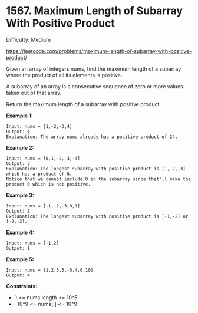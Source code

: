 # 1567. Maximum Length of Subarray With Positive Product

Difficulty: Medium

https://leetcode.com/problems/maximum-length-of-subarray-with-positive-product/

Given an array of integers nums, find the maximum length of a subarray where the product of all its elements is positive.

A subarray of an array is a consecutive sequence of zero or more values taken out of that array.

Return the maximum length of a subarray with positive product.

**Example 1:**
```
Input: nums = [1,-2,-3,4]
Output: 4
Explanation: The array nums already has a positive product of 24.
```

**Example 2:**
```
Input: nums = [0,1,-2,-3,-4]
Output: 3
Explanation: The longest subarray with positive product is [1,-2,-3] which has a product of 6.
Notice that we cannot include 0 in the subarray since that'll make the product 0 which is not positive.
```

**Example 3:**
```
Input: nums = [-1,-2,-3,0,1]
Output: 2
Explanation: The longest subarray with positive product is [-1,-2] or [-2,-3].
```

**Example 4:**
```
Input: nums = [-1,2]
Output: 1
```

**Example 5:**
```
Input: nums = [1,2,3,5,-6,4,0,10]
Output: 4
```

**Constraints:**

* 1 <= nums.length <= 10^5
* -10^9 <= nums[i] <= 10^9
